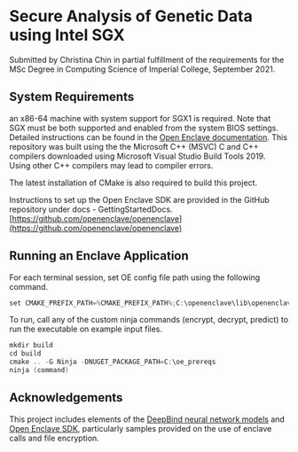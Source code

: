 # Secure Analysis of Genetic Data using Intel SGX
Submitted by Christina Chin in partial fulfillment of the requirements for the MSc Degree in Computing Science of Imperial College, September 2021.

## System Requirements
an x86-64 machine with system support for SGX1 is required. Note that SGX must be both supported and enabled from the system BIOS settings. Detailed instructions can be found in the [Open Enclave documentation](https://github.com/openenclave/openenclave/blob/master/docs/GettingStartedDocs/install_oe_sdk-Windows.md). This repository was built using the the Microsoft C++ (MSVC) C and C++ compilers downloaded using Microsoft Visual Studio Build Tools 2019. Using other C++ compilers may lead to compiler errors.

The latest installation of CMake is also required to build this project.

Instructions to set up the Open Enclave SDK are provided in the GitHub repository under docs - GettingStartedDocs.
[https://github.com/openenclave/openenclave](https://github.com/openenclave/openenclave)

## Running an Enclave Application

For each terminal session, set OE config file path using the following command.
```c
set CMAKE_PREFIX_PATH=%CMAKE_PREFIX_PATH%;C:\openenclave\lib\openenclave\cmake
```

To run, call any of the custom ninja commands (encrypt, decrypt, predict) to run the executable on example input files.
```c
mkdir build
cd build
cmake .. -G Ninja -DNUGET_PACKAGE_PATH=C:\oe_prereqs
ninja (command)
```

## Acknowledgements
This project includes elements of the [DeepBind neural network models](http://tools.genes.toronto.edu/deepbind/) and [Open Enclave SDK](https://github.com/openenclave/openenclave), particularly samples provided on the use of enclave calls and file encryption.

